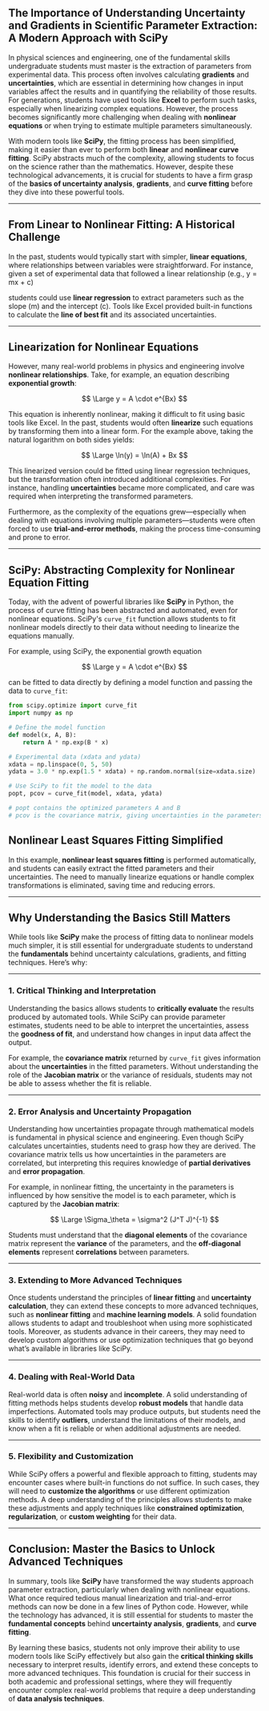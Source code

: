 
## The Importance of Understanding Uncertainty and Gradients in Scientific Parameter Extraction: A Modern Approach with SciPy

In physical sciences and engineering, one of the fundamental skills undergraduate students must master is the extraction of parameters from experimental data. This process often involves calculating **gradients** and **uncertainties**, which are essential in determining how changes in input variables affect the results and in quantifying the reliability of those results. For generations, students have used tools like **Excel** to perform such tasks, especially when linearizing complex equations. However, the process becomes significantly more challenging when dealing with **nonlinear equations** or when trying to estimate multiple parameters simultaneously.

With modern tools like **SciPy**, the fitting process has been simplified, making it easier than ever to perform both **linear** and **nonlinear curve fitting**. SciPy abstracts much of the complexity, allowing students to focus on the science rather than the mathematics. However, despite these technological advancements, it is crucial for students to have a firm grasp of the **basics of uncertainty analysis**, **gradients**, and **curve fitting** before they dive into these powerful tools.

---

## From Linear to Nonlinear Fitting: A Historical Challenge

In the past, students would typically start with simpler, **linear equations**, where relationships between variables were straightforward. For instance, given a set of experimental data that followed a linear relationship (e.g., y = mx + c)

students could use **linear regression** to extract parameters such as the slope \(m\) and the intercept \(c\). Tools like Excel provided built-in functions to calculate the **line of best fit** and its associated uncertainties.

---

## Linearization for Nonlinear Equations

However, many real-world problems in physics and engineering involve **nonlinear relationships**. Take, for example, an equation describing **exponential growth**:

$$ 
\Large y = A \cdot e^{Bx} 
$$

This equation is inherently nonlinear, making it difficult to fit using basic tools like Excel. In the past, students would often **linearize** such equations by transforming them into a linear form. For the example above, taking the natural logarithm on both sides yields:

$$
\Large \ln(y) = \ln(A) + Bx
$$

This linearized version could be fitted using linear regression techniques, but the transformation often introduced additional complexities. For instance, handling **uncertainties** became more complicated, and care was required when interpreting the transformed parameters.

Furthermore, as the complexity of the equations grew—especially when dealing with equations involving multiple parameters—students were often forced to use **trial-and-error methods**, making the process time-consuming and prone to error.

---

## SciPy: Abstracting Complexity for Nonlinear Equation Fitting

Today, with the advent of powerful libraries like **SciPy** in Python, the process of curve fitting has been abstracted and automated, even for nonlinear equations. SciPy's `curve_fit` function allows students to fit nonlinear models directly to their data without needing to linearize the equations manually.

For example, using SciPy, the exponential growth equation

$$
\Large y = A \cdot e^{Bx}
$$


can be fitted to data directly by defining a model function and passing the data to `curve_fit`:

```python
from scipy.optimize import curve_fit
import numpy as np

# Define the model function
def model(x, A, B):
    return A * np.exp(B * x)

# Experimental data (xdata and ydata)
xdata = np.linspace(0, 5, 50)
ydata = 3.0 * np.exp(1.5 * xdata) + np.random.normal(size=xdata.size)

# Use SciPy to fit the model to the data
popt, pcov = curve_fit(model, xdata, ydata)

# popt contains the optimized parameters A and B
# pcov is the covariance matrix, giving uncertainties in the parameters

```
## Nonlinear Least Squares Fitting Simplified

In this example, **nonlinear least squares fitting** is performed automatically, and students can easily extract the fitted parameters and their uncertainties. The need to manually linearize equations or handle complex transformations is eliminated, saving time and reducing errors.

---

## Why Understanding the Basics Still Matters

While tools like **SciPy** make the process of fitting data to nonlinear models much simpler, it is still essential for undergraduate students to understand the **fundamentals** behind uncertainty calculations, gradients, and fitting techniques. Here’s why:

---

### 1. Critical Thinking and Interpretation

Understanding the basics allows students to **critically evaluate** the results produced by automated tools. While SciPy can provide parameter estimates, students need to be able to interpret the uncertainties, assess the **goodness of fit**, and understand how changes in input data affect the output.

For example, the **covariance matrix** returned by `curve_fit` gives information about the **uncertainties** in the fitted parameters. Without understanding the role of the **Jacobian matrix** or the variance of residuals, students may not be able to assess whether the fit is reliable.

---

### 2. Error Analysis and Uncertainty Propagation

Understanding how uncertainties propagate through mathematical models is fundamental in physical science and engineering. Even though SciPy calculates uncertainties, students need to grasp how they are derived. The covariance matrix tells us how uncertainties in the parameters are correlated, but interpreting this requires knowledge of **partial derivatives** and **error propagation**.

For example, in nonlinear fitting, the uncertainty in the parameters is influenced by how sensitive the model is to each parameter, which is captured by the **Jacobian matrix**:

$$
\Large \Sigma_\theta = \sigma^2 (J^T J)^{-1}
$$

Students must understand that the **diagonal elements** of the covariance matrix represent the **variance** of the parameters, and the **off-diagonal elements** represent **correlations** between parameters.

---

### 3. Extending to More Advanced Techniques

Once students understand the principles of **linear fitting** and **uncertainty calculation**, they can extend these concepts to more advanced techniques, such as **nonlinear fitting** and **machine learning models**. A solid foundation allows students to adapt and troubleshoot when using more sophisticated tools. Moreover, as students advance in their careers, they may need to develop custom algorithms or use optimization techniques that go beyond what’s available in libraries like SciPy.

---

### 4. Dealing with Real-World Data

Real-world data is often **noisy** and **incomplete**. A solid understanding of fitting methods helps students develop **robust models** that handle data imperfections. Automated tools may produce outputs, but students need the skills to identify **outliers**, understand the limitations of their models, and know when a fit is reliable or when additional adjustments are needed.

---

### 5. Flexibility and Customization

While SciPy offers a powerful and flexible approach to fitting, students may encounter cases where built-in functions do not suffice. In such cases, they will need to **customize the algorithms** or use different optimization methods. A deep understanding of the principles allows students to make these adjustments and apply techniques like **constrained optimization**, **regularization**, or **custom weighting** for their data.

---

## Conclusion: Master the Basics to Unlock Advanced Techniques

In summary, tools like **SciPy** have transformed the way students approach parameter extraction, particularly when dealing with nonlinear equations. What once required tedious manual linearization and trial-and-error methods can now be done in a few lines of Python code. However, while the technology has advanced, it is still essential for students to master the **fundamental concepts** behind **uncertainty analysis**, **gradients**, and **curve fitting**.

By learning these basics, students not only improve their ability to use modern tools like SciPy effectively but also gain the **critical thinking skills** necessary to interpret results, identify errors, and extend these concepts to more advanced techniques. This foundation is crucial for their success in both academic and professional settings, where they will frequently encounter complex real-world problems that require a deep understanding of **data analysis techniques**.
